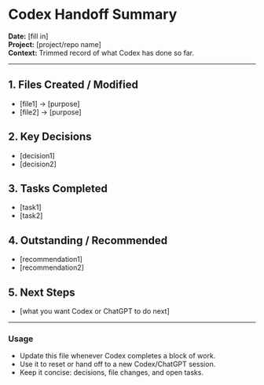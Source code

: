 # Codex Handoff Summary

**Date:** [fill in]  
**Project:** [project/repo name]  
**Context:** Trimmed record of what Codex has done so far.

---

## 1. Files Created / Modified
- [file1] → [purpose]
- [file2] → [purpose]

## 2. Key Decisions
- [decision1]
- [decision2]

## 3. Tasks Completed
- [task1]
- [task2]

## 4. Outstanding / Recommended
- [recommendation1]
- [recommendation2]

## 5. Next Steps
- [what you want Codex or ChatGPT to do next]

---

### Usage
- Update this file whenever Codex completes a block of work.  
- Use it to reset or hand off to a new Codex/ChatGPT session.  
- Keep it concise: decisions, file changes, and open tasks.  
